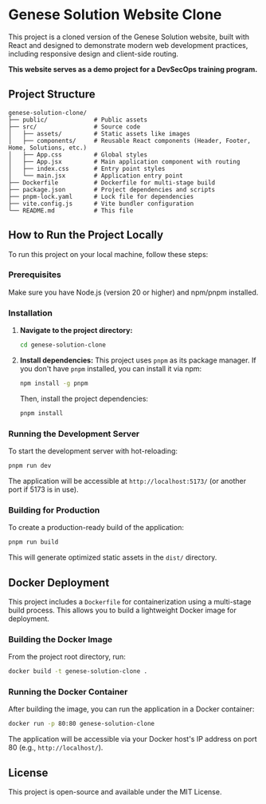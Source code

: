 # Genese Solution Website Clone

This project is a cloned version of the Genese Solution website, built with React and designed to demonstrate modern web development practices, including responsive design and client-side routing.

**This website serves as a demo project for a DevSecOps training program.**

## Project Structure

```
genese-solution-clone/
├── public/             # Public assets
├── src/                # Source code
│   ├── assets/         # Static assets like images
│   ├── components/     # Reusable React components (Header, Footer, Home, Solutions, etc.)
│   ├── App.css         # Global styles
│   ├── App.jsx         # Main application component with routing
│   ├── index.css       # Entry point styles
│   └── main.jsx        # Application entry point
├── Dockerfile          # Dockerfile for multi-stage build
├── package.json        # Project dependencies and scripts
├── pnpm-lock.yaml      # Lock file for dependencies
├── vite.config.js      # Vite bundler configuration
└── README.md           # This file
```

## How to Run the Project Locally

To run this project on your local machine, follow these steps:

### Prerequisites

Make sure you have Node.js (version 20 or higher) and npm/pnpm installed.

### Installation

1.  **Navigate to the project directory:**
    ```bash
    cd genese-solution-clone
    ```

2.  **Install dependencies:**
    This project uses `pnpm` as its package manager. If you don't have `pnpm` installed, you can install it via npm:
    ```bash
    npm install -g pnpm
    ```
    Then, install the project dependencies:
    ```bash
    pnpm install
    ```

### Running the Development Server

To start the development server with hot-reloading:

```bash
pnpm run dev
```

The application will be accessible at `http://localhost:5173/` (or another port if 5173 is in use).

### Building for Production

To create a production-ready build of the application:

```bash
pnpm run build
```

This will generate optimized static assets in the `dist/` directory.

## Docker Deployment

This project includes a `Dockerfile` for containerization using a multi-stage build process. This allows you to build a lightweight Docker image for deployment.

### Building the Docker Image

From the project root directory, run:

```bash
docker build -t genese-solution-clone .
```

### Running the Docker Container

After building the image, you can run the application in a Docker container:

```bash
docker run -p 80:80 genese-solution-clone
```

The application will be accessible via your Docker host's IP address on port 80 (e.g., `http://localhost/`).

## License

This project is open-source and available under the MIT License.

